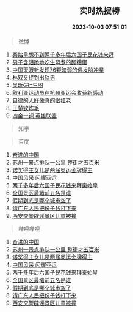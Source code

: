 <div align="center"><h2>实时热搜榜</h2><h4>2023-10-03 07:51:01</h4></div>

> 微博  

1. [秦始皇想不到两千多年后六国子民花钱来拜](https://s.weibo.com/weibo?q=%23%E7%A7%A6%E5%A7%8B%E7%9A%87%E6%83%B3%E4%B8%8D%E5%88%B0%E4%B8%A4%E5%8D%83%E5%A4%9A%E5%B9%B4%E5%90%8E%E5%85%AD%E5%9B%BD%E5%AD%90%E6%B0%91%E8%8A%B1%E9%92%B1%E6%9D%A5%E6%8B%9C%23&t=31&band_rank=1&Refer=top)<br />
2. [男子含泪跪地吃生母煮的醪糟蛋](https://s.weibo.com/weibo?q=%23%E7%94%B7%E5%AD%90%E5%90%AB%E6%B3%AA%E8%B7%AA%E5%9C%B0%E5%90%83%E7%94%9F%E6%AF%8D%E7%85%AE%E7%9A%84%E9%86%AA%E7%B3%9F%E8%9B%8B%23&t=31&band_rank=2&Refer=top)<br />
3. [中国天眼新发现76颗暗弱的偶发脉冲星](https://s.weibo.com/weibo?q=%23%E4%B8%AD%E5%9B%BD%E5%A4%A9%E7%9C%BC%E6%96%B0%E5%8F%91%E7%8E%B076%E9%A2%97%E6%9A%97%E5%BC%B1%E7%9A%84%E5%81%B6%E5%8F%91%E8%84%89%E5%86%B2%E6%98%9F%23&t=31&band_rank=3&Refer=top)<br />
4. [林双又捉到出轨男](https://s.weibo.com/weibo?q=%23%E6%9E%97%E5%8F%8C%E5%8F%88%E6%8D%89%E5%88%B0%E5%87%BA%E8%BD%A8%E7%94%B7%23&t=31&band_rank=4&Refer=top)<br />
5. [吴昕G社生图](https://s.weibo.com/weibo?q=%23%E5%90%B4%E6%98%95G%E7%A4%BE%E7%94%9F%E5%9B%BE%23&t=31&band_rank=5&Refer=top)<br />
6. [叙利亚运动员在杭州亚运会收获新感动](https://s.weibo.com/weibo?q=%23%E5%8F%99%E5%88%A9%E4%BA%9A%E8%BF%90%E5%8A%A8%E5%91%98%E5%9C%A8%E6%9D%AD%E5%B7%9E%E4%BA%9A%E8%BF%90%E4%BC%9A%E6%94%B6%E8%8E%B7%E6%96%B0%E6%84%9F%E5%8A%A8%23&t=31&band_rank=6&Refer=top)<br />
7. [自律的人好像真的很扛老](https://s.weibo.com/weibo?q=%23%E8%87%AA%E5%BE%8B%E7%9A%84%E4%BA%BA%E5%A5%BD%E5%83%8F%E7%9C%9F%E7%9A%84%E5%BE%88%E6%89%9B%E8%80%81%23&t=31&band_rank=7&Refer=top)<br />
8. [王楚钦炸毛](https://s.weibo.com/weibo?q=%23%E7%8E%8B%E6%A5%9A%E9%92%A6%E7%82%B8%E6%AF%9B%23&t=31&band_rank=8&Refer=top)<br />
9. [四金一铜 英雄联盟](https://s.weibo.com/weibo?q=%E5%9B%9B%E9%87%91%E4%B8%80%E9%93%9C%20%E8%8B%B1%E9%9B%84%E8%81%94%E7%9B%9F&t=31&band_rank=9&Refer=top)<br />

> 知乎  


> 百度  

1. [奋进的中国](https://www.baidu.com/s?wd=%E5%A5%8B%E8%BF%9B%E7%9A%84%E4%B8%AD%E5%9B%BD&sa=fyb_news&rsv_dl=fyb_news)<br />
2. [苏州一景点排队一公里 整街才五百米](https://www.baidu.com/s?wd=%E8%8B%8F%E5%B7%9E%E4%B8%80%E6%99%AF%E7%82%B9%E6%8E%92%E9%98%9F%E4%B8%80%E5%85%AC%E9%87%8C+%E6%95%B4%E8%A1%97%E6%89%8D%E4%BA%94%E7%99%BE%E7%B1%B3&sa=fyb_news&rsv_dl=fyb_news)<br />
3. [诺奖得主女儿是两届奥运金牌得主](https://www.baidu.com/s?wd=%E8%AF%BA%E5%A5%96%E5%BE%97%E4%B8%BB%E5%A5%B3%E5%84%BF%E6%98%AF%E4%B8%A4%E5%B1%8A%E5%A5%A5%E8%BF%90%E9%87%91%E7%89%8C%E5%BE%97%E4%B8%BB&sa=fyb_news&rsv_dl=fyb_news)<br />
4. [中国风采 闪耀亚运](https://www.baidu.com/s?wd=%E4%B8%AD%E5%9B%BD%E9%A3%8E%E9%87%87+%E9%97%AA%E8%80%80%E4%BA%9A%E8%BF%90&sa=fyb_news&rsv_dl=fyb_news)<br />
5. [两千多年后六国子民花钱来拜秦始皇](https://www.baidu.com/s?wd=%E4%B8%A4%E5%8D%83%E5%A4%9A%E5%B9%B4%E5%90%8E%E5%85%AD%E5%9B%BD%E5%AD%90%E6%B0%91%E8%8A%B1%E9%92%B1%E6%9D%A5%E6%8B%9C%E7%A7%A6%E5%A7%8B%E7%9A%87&sa=fyb_news&rsv_dl=fyb_news)<br />
6. [全国景区最堵前五名是谁](https://www.baidu.com/s?wd=%E5%85%A8%E5%9B%BD%E6%99%AF%E5%8C%BA%E6%9C%80%E5%A0%B5%E5%89%8D%E4%BA%94%E5%90%8D%E6%98%AF%E8%B0%81&sa=fyb_news&rsv_dl=fyb_news)<br />
7. [假期到底是哪个城市空了](https://www.baidu.com/s?wd=%E5%81%87%E6%9C%9F%E5%88%B0%E5%BA%95%E6%98%AF%E5%93%AA%E4%B8%AA%E5%9F%8E%E5%B8%82%E7%A9%BA%E4%BA%86&sa=fyb_news&rsv_dl=fyb_news)<br />
8. [请广东人民把份子钱打下来](https://www.baidu.com/s?wd=%E8%AF%B7%E5%B9%BF%E4%B8%9C%E4%BA%BA%E6%B0%91%E6%8A%8A%E4%BB%BD%E5%AD%90%E9%92%B1%E6%89%93%E4%B8%8B%E6%9D%A5&sa=fyb_news&rsv_dl=fyb_news)<br />
9. [西安交警辟谣景区儿童被撞](https://www.baidu.com/s?wd=%E8%A5%BF%E5%AE%89%E4%BA%A4%E8%AD%A6%E8%BE%9F%E8%B0%A3%E6%99%AF%E5%8C%BA%E5%84%BF%E7%AB%A5%E8%A2%AB%E6%92%9E&sa=fyb_news&rsv_dl=fyb_news)<br />

> 哔哩哔哩  

1. [奋进的中国](https://www.baidu.com/s?wd=%E5%A5%8B%E8%BF%9B%E7%9A%84%E4%B8%AD%E5%9B%BD&sa=fyb_news&rsv_dl=fyb_news)<br />
2. [苏州一景点排队一公里 整街才五百米](https://www.baidu.com/s?wd=%E8%8B%8F%E5%B7%9E%E4%B8%80%E6%99%AF%E7%82%B9%E6%8E%92%E9%98%9F%E4%B8%80%E5%85%AC%E9%87%8C+%E6%95%B4%E8%A1%97%E6%89%8D%E4%BA%94%E7%99%BE%E7%B1%B3&sa=fyb_news&rsv_dl=fyb_news)<br />
3. [诺奖得主女儿是两届奥运金牌得主](https://www.baidu.com/s?wd=%E8%AF%BA%E5%A5%96%E5%BE%97%E4%B8%BB%E5%A5%B3%E5%84%BF%E6%98%AF%E4%B8%A4%E5%B1%8A%E5%A5%A5%E8%BF%90%E9%87%91%E7%89%8C%E5%BE%97%E4%B8%BB&sa=fyb_news&rsv_dl=fyb_news)<br />
4. [中国风采 闪耀亚运](https://www.baidu.com/s?wd=%E4%B8%AD%E5%9B%BD%E9%A3%8E%E9%87%87+%E9%97%AA%E8%80%80%E4%BA%9A%E8%BF%90&sa=fyb_news&rsv_dl=fyb_news)<br />
5. [两千多年后六国子民花钱来拜秦始皇](https://www.baidu.com/s?wd=%E4%B8%A4%E5%8D%83%E5%A4%9A%E5%B9%B4%E5%90%8E%E5%85%AD%E5%9B%BD%E5%AD%90%E6%B0%91%E8%8A%B1%E9%92%B1%E6%9D%A5%E6%8B%9C%E7%A7%A6%E5%A7%8B%E7%9A%87&sa=fyb_news&rsv_dl=fyb_news)<br />
6. [全国景区最堵前五名是谁](https://www.baidu.com/s?wd=%E5%85%A8%E5%9B%BD%E6%99%AF%E5%8C%BA%E6%9C%80%E5%A0%B5%E5%89%8D%E4%BA%94%E5%90%8D%E6%98%AF%E8%B0%81&sa=fyb_news&rsv_dl=fyb_news)<br />
7. [假期到底是哪个城市空了](https://www.baidu.com/s?wd=%E5%81%87%E6%9C%9F%E5%88%B0%E5%BA%95%E6%98%AF%E5%93%AA%E4%B8%AA%E5%9F%8E%E5%B8%82%E7%A9%BA%E4%BA%86&sa=fyb_news&rsv_dl=fyb_news)<br />
8. [请广东人民把份子钱打下来](https://www.baidu.com/s?wd=%E8%AF%B7%E5%B9%BF%E4%B8%9C%E4%BA%BA%E6%B0%91%E6%8A%8A%E4%BB%BD%E5%AD%90%E9%92%B1%E6%89%93%E4%B8%8B%E6%9D%A5&sa=fyb_news&rsv_dl=fyb_news)<br />
9. [西安交警辟谣景区儿童被撞](https://www.baidu.com/s?wd=%E8%A5%BF%E5%AE%89%E4%BA%A4%E8%AD%A6%E8%BE%9F%E8%B0%A3%E6%99%AF%E5%8C%BA%E5%84%BF%E7%AB%A5%E8%A2%AB%E6%92%9E&sa=fyb_news&rsv_dl=fyb_news)<br />
